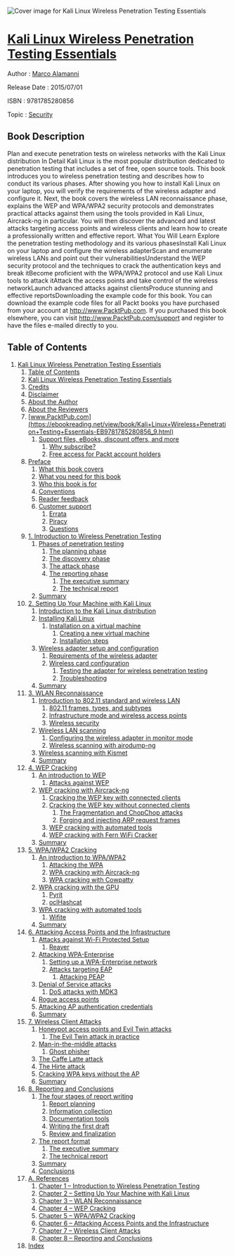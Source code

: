 ![Cover image for Kali Linux Wireless Penetration Testing Essentials](https://imgdetail.ebookreading.net/cover/cover/security/EB9781785280856.jpg)

[Kali Linux Wireless Penetration Testing Essentials](https://ebookreading.net/view/book/Kali+Linux+Wireless+Penetration+Testing+Essentials-EB9781785280856_1.html "Kali Linux Wireless Penetration Testing Essentials")
====================================================================================================================

Author : [Marco Alamanni](https://ebookreading.net/search/author/Marco+Alamanni)

Release Date : 2015/07/01

ISBN : 9781785280856

Topic : [Security](https://ebookreading.net/search/category/security)

Book Description
-----------------

Plan and execute penetration tests on wireless networks with the Kali Linux distribution
In Detail
Kali Linux is the most popular distribution dedicated to penetration testing that includes a set of free, open source tools.
This book introduces you to wireless penetration testing and describes how to conduct its various phases. After showing you how to install Kali Linux on your laptop, you will verify the requirements of the wireless adapter and configure it. Next, the book covers the wireless LAN reconnaissance phase, explains the WEP and WPA/WPA2 security protocols and demonstrates practical attacks against them using the tools provided in Kali Linux, Aircrack-ng in particular. You will then discover the advanced and latest attacks targeting access points and wireless clients and learn how to create a professionally written and effective report.
What You Will Learn
Explore the penetration testing methodology and its various phasesInstall Kali Linux on your laptop and configure the wireless adapterScan and enumerate wireless LANs and point out their vulnerabilitiesUnderstand the WEP security protocol and the techniques to crack the authentication keys and break itBecome proficient with the WPA/WPA2 protocol and use Kali Linux tools to attack itAttack the access points and take control of the wireless networkLaunch advanced attacks against clientsProduce stunning and effective reportsDownloading the example code for this book. You can download the example code files for all Packt books you have purchased from your account at http://www.PacktPub.com. If you purchased this book elsewhere, you can visit http://www.PacktPub.com/support and register to have the files e-mailed directly to you.
              
Table of Contents
-----------------

1. [Kali Linux Wireless Penetration Testing Essentials](https://ebookreading.net/view/book/Kali+Linux+Wireless+Penetration+Testing+Essentials-EB9781785280856_3.html)
    1. [Table of Contents](https://ebookreading.net/view/book/Kali+Linux+Wireless+Penetration+Testing+Essentials-EB9781785280856_2.html)
    1. [Kali Linux Wireless Penetration Testing Essentials](https://ebookreading.net/view/book/Kali+Linux+Wireless+Penetration+Testing+Essentials-EB9781785280856_4.html)
    1. [Credits](https://ebookreading.net/view/book/Kali+Linux+Wireless+Penetration+Testing+Essentials-EB9781785280856_5.html)
    1. [Disclaimer](https://ebookreading.net/view/book/Kali+Linux+Wireless+Penetration+Testing+Essentials-EB9781785280856_6.html)
    1. [About the Author](https://ebookreading.net/view/book/Kali+Linux+Wireless+Penetration+Testing+Essentials-EB9781785280856_7.html)
    1. [About the Reviewers](https://ebookreading.net/view/book/Kali+Linux+Wireless+Penetration+Testing+Essentials-EB9781785280856_8.html)
    1. [www.PacktPub.com](https://ebookreading.net/view/book/Kali+Linux+Wireless+Penetration+Testing+Essentials-EB9781785280856_9.html)
        1. [Support files, eBooks, discount offers, and more](https://ebookreading.net/view/book/Kali+Linux+Wireless+Penetration+Testing+Essentials-EB9781785280856_9.html#ch00lvl1sec01)
            1. [Why subscribe?](https://ebookreading.net/view/book/Kali+Linux+Wireless+Penetration+Testing+Essentials-EB9781785280856_9.html#ch00lvl2sec01)
            1. [Free access for Packt account holders](https://ebookreading.net/view/book/Kali+Linux+Wireless+Penetration+Testing+Essentials-EB9781785280856_9.html#ch00lvl2sec02)
    1. [Preface](https://ebookreading.net/view/book/Kali+Linux+Wireless+Penetration+Testing+Essentials-EB9781785280856_10.html)
        1. [What this book covers](https://ebookreading.net/view/book/Kali+Linux+Wireless+Penetration+Testing+Essentials-EB9781785280856_10.html#ch00lvl1sec02)
        1. [What you need for this book](https://ebookreading.net/view/book/Kali+Linux+Wireless+Penetration+Testing+Essentials-EB9781785280856_11.html)
        1. [Who this book is for](https://ebookreading.net/view/book/Kali+Linux+Wireless+Penetration+Testing+Essentials-EB9781785280856_12.html)
        1. [Conventions](https://ebookreading.net/view/book/Kali+Linux+Wireless+Penetration+Testing+Essentials-EB9781785280856_13.html)
        1. [Reader feedback](https://ebookreading.net/view/book/Kali+Linux+Wireless+Penetration+Testing+Essentials-EB9781785280856_14.html)
        1. [Customer support](https://ebookreading.net/view/book/Kali+Linux+Wireless+Penetration+Testing+Essentials-EB9781785280856_15.html)
            1. [Errata](https://ebookreading.net/view/book/Kali+Linux+Wireless+Penetration+Testing+Essentials-EB9781785280856_15.html#ch00lvl2sec03)
            1. [Piracy](https://ebookreading.net/view/book/Kali+Linux+Wireless+Penetration+Testing+Essentials-EB9781785280856_15.html#ch00lvl2sec04)
            1. [Questions](https://ebookreading.net/view/book/Kali+Linux+Wireless+Penetration+Testing+Essentials-EB9781785280856_15.html#ch00lvl2sec05)
    1. [1. Introduction to Wireless Penetration Testing](https://ebookreading.net/view/book/Kali+Linux+Wireless+Penetration+Testing+Essentials-EB9781785280856_16.html)
        1. [Phases of penetration testing](https://ebookreading.net/view/book/Kali+Linux+Wireless+Penetration+Testing+Essentials-EB9781785280856_16.html#ch01lvl1sec08)
            1. [The planning phase](https://ebookreading.net/view/book/Kali+Linux+Wireless+Penetration+Testing+Essentials-EB9781785280856_16.html#ch01lvl2sec06)
            1. [The discovery phase](https://ebookreading.net/view/book/Kali+Linux+Wireless+Penetration+Testing+Essentials-EB9781785280856_16.html#ch01lvl2sec07)
            1. [The attack phase](https://ebookreading.net/view/book/Kali+Linux+Wireless+Penetration+Testing+Essentials-EB9781785280856_16.html#ch01lvl2sec08)
            1. [The reporting phase](https://ebookreading.net/view/book/Kali+Linux+Wireless+Penetration+Testing+Essentials-EB9781785280856_16.html#ch01lvl2sec09)
                1. [The executive summary](https://ebookreading.net/view/book/Kali+Linux+Wireless+Penetration+Testing+Essentials-EB9781785280856_16.html#ch01lvl3sec01)
                1. [The technical report](https://ebookreading.net/view/book/Kali+Linux+Wireless+Penetration+Testing+Essentials-EB9781785280856_16.html#ch01lvl3sec02)
        1. [Summary](https://ebookreading.net/view/book/Kali+Linux+Wireless+Penetration+Testing+Essentials-EB9781785280856_17.html)
    1. [2. Setting Up Your Machine with Kali Linux](https://ebookreading.net/view/book/Kali+Linux+Wireless+Penetration+Testing+Essentials-EB9781785280856_18.html)
        1. [Introduction to the Kali Linux distribution](https://ebookreading.net/view/book/Kali+Linux+Wireless+Penetration+Testing+Essentials-EB9781785280856_18.html#ch02lvl1sec10)
        1. [Installing Kali Linux](https://ebookreading.net/view/book/Kali+Linux+Wireless+Penetration+Testing+Essentials-EB9781785280856_19.html)
            1. [Installation on a virtual machine](https://ebookreading.net/view/book/Kali+Linux+Wireless+Penetration+Testing+Essentials-EB9781785280856_19.html#ch02lvl2sec10)
                1. [Creating a new virtual machine](https://ebookreading.net/view/book/Kali+Linux+Wireless+Penetration+Testing+Essentials-EB9781785280856_19.html#ch02lvl3sec03)
                1. [Installation steps](https://ebookreading.net/view/book/Kali+Linux+Wireless+Penetration+Testing+Essentials-EB9781785280856_19.html#ch02lvl3sec04)
        1. [Wireless adapter setup and configuration](https://ebookreading.net/view/book/Kali+Linux+Wireless+Penetration+Testing+Essentials-EB9781785280856_20.html)
            1. [Requirements of the wireless adapter](https://ebookreading.net/view/book/Kali+Linux+Wireless+Penetration+Testing+Essentials-EB9781785280856_20.html#ch02lvl2sec11)
            1. [Wireless card configuration](https://ebookreading.net/view/book/Kali+Linux+Wireless+Penetration+Testing+Essentials-EB9781785280856_20.html#ch02lvl2sec12)
                1. [Testing the adapter for wireless penetration testing](https://ebookreading.net/view/book/Kali+Linux+Wireless+Penetration+Testing+Essentials-EB9781785280856_20.html#ch02lvl3sec05)
                1. [Troubleshooting](https://ebookreading.net/view/book/Kali+Linux+Wireless+Penetration+Testing+Essentials-EB9781785280856_20.html#ch02lvl3sec06)
        1. [Summary](https://ebookreading.net/view/book/Kali+Linux+Wireless+Penetration+Testing+Essentials-EB9781785280856_21.html)
    1. [3. WLAN Reconnaissance](https://ebookreading.net/view/book/Kali+Linux+Wireless+Penetration+Testing+Essentials-EB9781785280856_22.html)
        1. [Introduction to 802.11 standard and wireless LAN](https://ebookreading.net/view/book/Kali+Linux+Wireless+Penetration+Testing+Essentials-EB9781785280856_22.html#ch03lvl1sec14)
            1. [802.11 frames, types, and subtypes](https://ebookreading.net/view/book/Kali+Linux+Wireless+Penetration+Testing+Essentials-EB9781785280856_22.html#ch03lvl2sec13)
            1. [Infrastructure mode and wireless access points](https://ebookreading.net/view/book/Kali+Linux+Wireless+Penetration+Testing+Essentials-EB9781785280856_22.html#ch03lvl2sec14)
            1. [Wireless security](https://ebookreading.net/view/book/Kali+Linux+Wireless+Penetration+Testing+Essentials-EB9781785280856_22.html#ch03lvl2sec15)
        1. [Wireless LAN scanning](https://ebookreading.net/view/book/Kali+Linux+Wireless+Penetration+Testing+Essentials-EB9781785280856_23.html)
            1. [Configuring the wireless adapter in monitor mode](https://ebookreading.net/view/book/Kali+Linux+Wireless+Penetration+Testing+Essentials-EB9781785280856_23.html#ch03lvl2sec16)
            1. [Wireless scanning with airodump-ng](https://ebookreading.net/view/book/Kali+Linux+Wireless+Penetration+Testing+Essentials-EB9781785280856_23.html#ch03lvl2sec17)
        1. [Wireless scanning with Kismet](https://ebookreading.net/view/book/Kali+Linux+Wireless+Penetration+Testing+Essentials-EB9781785280856_24.html)
        1. [Summary](https://ebookreading.net/view/book/Kali+Linux+Wireless+Penetration+Testing+Essentials-EB9781785280856_25.html)
    1. [4. WEP Cracking](https://ebookreading.net/view/book/Kali+Linux+Wireless+Penetration+Testing+Essentials-EB9781785280856_26.html)
        1. [An introduction to WEP](https://ebookreading.net/view/book/Kali+Linux+Wireless+Penetration+Testing+Essentials-EB9781785280856_26.html#ch04lvl1sec18)
            1. [Attacks against WEP](https://ebookreading.net/view/book/Kali+Linux+Wireless+Penetration+Testing+Essentials-EB9781785280856_26.html#ch04lvl2sec18)
        1. [WEP cracking with Aircrack-ng](https://ebookreading.net/view/book/Kali+Linux+Wireless+Penetration+Testing+Essentials-EB9781785280856_28.html)
            1. [Cracking the WEP key with connected clients](https://ebookreading.net/view/book/Kali+Linux+Wireless+Penetration+Testing+Essentials-EB9781785280856_28.html#ch04lvl2sec19)
            1. [Cracking the WEP key without connected clients](https://ebookreading.net/view/book/Kali+Linux+Wireless+Penetration+Testing+Essentials-EB9781785280856_28.html#ch04lvl2sec20)
                1. [The Fragmentation and ChopChop attacks](https://ebookreading.net/view/book/Kali+Linux+Wireless+Penetration+Testing+Essentials-EB9781785280856_28.html#ch04lvl3sec07)
                1. [Forging and injecting ARP request frames](https://ebookreading.net/view/book/Kali+Linux+Wireless+Penetration+Testing+Essentials-EB9781785280856_28.html#ch04lvl3sec08)
            1. [WEP cracking with automated tools](https://ebookreading.net/view/book/Kali+Linux+Wireless+Penetration+Testing+Essentials-EB9781785280856_28.html#ch04lvl2sec21)
            1. [WEP cracking with Fern WiFi Cracker](https://ebookreading.net/view/book/Kali+Linux+Wireless+Penetration+Testing+Essentials-EB9781785280856_28.html#ch04lvl2sec22)
        1. [Summary](https://ebookreading.net/view/book/Kali+Linux+Wireless+Penetration+Testing+Essentials-EB9781785280856_0.html)
    1. [5. WPA/WPA2 Cracking](https://ebookreading.net/view/book/Kali+Linux+Wireless+Penetration+Testing+Essentials-EB9781785280856_29.html)
        1. [An introduction to WPA/WPA2](https://ebookreading.net/view/book/Kali+Linux+Wireless+Penetration+Testing+Essentials-EB9781785280856_29.html#ch05lvl1sec21)
            1. [Attacking the WPA](https://ebookreading.net/view/book/Kali+Linux+Wireless+Penetration+Testing+Essentials-EB9781785280856_29.html#ch05lvl2sec23)
            1. [WPA cracking with Aircrack-ng](https://ebookreading.net/view/book/Kali+Linux+Wireless+Penetration+Testing+Essentials-EB9781785280856_29.html#ch05lvl2sec24)
            1. [WPA cracking with Cowpatty](https://ebookreading.net/view/book/Kali+Linux+Wireless+Penetration+Testing+Essentials-EB9781785280856_29.html#ch05lvl2sec25)
        1. [WPA cracking with the GPU](https://ebookreading.net/view/book/Kali+Linux+Wireless+Penetration+Testing+Essentials-EB9781785280856_30.html)
            1. [Pyrit](https://ebookreading.net/view/book/Kali+Linux+Wireless+Penetration+Testing+Essentials-EB9781785280856_30.html#ch05lvl2sec26)
            1. [oclHashcat](https://ebookreading.net/view/book/Kali+Linux+Wireless+Penetration+Testing+Essentials-EB9781785280856_30.html#ch05lvl2sec27)
        1. [WPA cracking with automated tools](https://ebookreading.net/view/book/Kali+Linux+Wireless+Penetration+Testing+Essentials-EB9781785280856_31.html)
            1. [Wifite](https://ebookreading.net/view/book/Kali+Linux+Wireless+Penetration+Testing+Essentials-EB9781785280856_31.html#ch05lvl2sec28)
        1. [Summary](https://ebookreading.net/view/book/Kali+Linux+Wireless+Penetration+Testing+Essentials-EB9781785280856_32.html)
    1. [6. Attacking Access Points and the Infrastructure](https://ebookreading.net/view/book/Kali+Linux+Wireless+Penetration+Testing+Essentials-EB9781785280856_33.html)
        1. [Attacks against Wi-Fi Protected Setup](https://ebookreading.net/view/book/Kali+Linux+Wireless+Penetration+Testing+Essentials-EB9781785280856_33.html#ch06lvl1sec25)
            1. [Reaver](https://ebookreading.net/view/book/Kali+Linux+Wireless+Penetration+Testing+Essentials-EB9781785280856_33.html#ch06lvl2sec29)
        1. [Attacking WPA-Enterprise](https://ebookreading.net/view/book/Kali+Linux+Wireless+Penetration+Testing+Essentials-EB9781785280856_34.html)
            1. [Setting up a WPA-Enterprise network](https://ebookreading.net/view/book/Kali+Linux+Wireless+Penetration+Testing+Essentials-EB9781785280856_34.html#ch06lvl2sec30)
            1. [Attacks targeting EAP](https://ebookreading.net/view/book/Kali+Linux+Wireless+Penetration+Testing+Essentials-EB9781785280856_34.html#ch06lvl2sec31)
                1. [Attacking PEAP](https://ebookreading.net/view/book/Kali+Linux+Wireless+Penetration+Testing+Essentials-EB9781785280856_34.html#ch06lvl3sec09)
        1. [Denial of Service attacks](https://ebookreading.net/view/book/Kali+Linux+Wireless+Penetration+Testing+Essentials-EB9781785280856_35.html)
            1. [DoS attacks with MDK3](https://ebookreading.net/view/book/Kali+Linux+Wireless+Penetration+Testing+Essentials-EB9781785280856_35.html#ch06lvl2sec32)
        1. [Rogue access points](https://ebookreading.net/view/book/Kali+Linux+Wireless+Penetration+Testing+Essentials-EB9781785280856_36.html)
        1. [Attacking AP authentication credentials](https://ebookreading.net/view/book/Kali+Linux+Wireless+Penetration+Testing+Essentials-EB9781785280856_37.html)
        1. [Summary](https://ebookreading.net/view/book/Kali+Linux+Wireless+Penetration+Testing+Essentials-EB9781785280856_38.html)
    1. [7. Wireless Client Attacks](https://ebookreading.net/view/book/Kali+Linux+Wireless+Penetration+Testing+Essentials-EB9781785280856_40.html)
        1. [Honeypot access points and Evil Twin attacks](https://ebookreading.net/view/book/Kali+Linux+Wireless+Penetration+Testing+Essentials-EB9781785280856_40.html#ch07lvl1sec31)
            1. [The Evil Twin attack in practice](https://ebookreading.net/view/book/Kali+Linux+Wireless+Penetration+Testing+Essentials-EB9781785280856_40.html#ch07lvl2sec33)
        1. [Man-in-the-middle attacks](https://ebookreading.net/view/book/Kali+Linux+Wireless+Penetration+Testing+Essentials-EB9781785280856_41.html)
            1. [Ghost phisher](https://ebookreading.net/view/book/Kali+Linux+Wireless+Penetration+Testing+Essentials-EB9781785280856_41.html#ch07lvl2sec34)
        1. [The Caffe Latte attack](https://ebookreading.net/view/book/Kali+Linux+Wireless+Penetration+Testing+Essentials-EB9781785280856_0.html)
        1. [The Hirte attack](https://ebookreading.net/view/book/Kali+Linux+Wireless+Penetration+Testing+Essentials-EB9781785280856_43.html)
        1. [Cracking WPA keys without the AP](https://ebookreading.net/view/book/Kali+Linux+Wireless+Penetration+Testing+Essentials-EB9781785280856_44.html)
        1. [Summary](https://ebookreading.net/view/book/Kali+Linux+Wireless+Penetration+Testing+Essentials-EB9781785280856_45.html)
    1. [8. Reporting and Conclusions](https://ebookreading.net/view/book/Kali+Linux+Wireless+Penetration+Testing+Essentials-EB9781785280856_46.html)
        1. [The four stages of report writing](https://ebookreading.net/view/book/Kali+Linux+Wireless+Penetration+Testing+Essentials-EB9781785280856_46.html#ch08lvl1sec37)
            1. [Report planning](https://ebookreading.net/view/book/Kali+Linux+Wireless+Penetration+Testing+Essentials-EB9781785280856_46.html#ch08lvl2sec35)
            1. [Information collection](https://ebookreading.net/view/book/Kali+Linux+Wireless+Penetration+Testing+Essentials-EB9781785280856_46.html#ch08lvl2sec36)
            1. [Documentation tools](https://ebookreading.net/view/book/Kali+Linux+Wireless+Penetration+Testing+Essentials-EB9781785280856_46.html#ch08lvl2sec37)
            1. [Writing the first draft](https://ebookreading.net/view/book/Kali+Linux+Wireless+Penetration+Testing+Essentials-EB9781785280856_46.html#ch08lvl2sec38)
            1. [Review and finalization](https://ebookreading.net/view/book/Kali+Linux+Wireless+Penetration+Testing+Essentials-EB9781785280856_46.html#ch08lvl2sec39)
        1. [The report format](https://ebookreading.net/view/book/Kali+Linux+Wireless+Penetration+Testing+Essentials-EB9781785280856_0.html)
            1. [The executive summary](https://ebookreading.net/view/book/Kali+Linux+Wireless+Penetration+Testing+Essentials-EB9781785280856_0.html#ch08lvl2sec40)
            1. [The technical report](https://ebookreading.net/view/book/Kali+Linux+Wireless+Penetration+Testing+Essentials-EB9781785280856_0.html#ch08lvl2sec41)
        1. [Summary](https://ebookreading.net/view/book/Kali+Linux+Wireless+Penetration+Testing+Essentials-EB9781785280856_47.html)
        1. [Conclusions](https://ebookreading.net/view/book/Kali+Linux+Wireless+Penetration+Testing+Essentials-EB9781785280856_48.html)
    1. [A. References](https://ebookreading.net/view/book/Kali+Linux+Wireless+Penetration+Testing+Essentials-EB9781785280856_49.html)
        1. [Chapter 1 – Introduction to Wireless Penetration Testing](https://ebookreading.net/view/book/Kali+Linux+Wireless+Penetration+Testing+Essentials-EB9781785280856_49.html#ch08lvl1sec41)
        1. [Chapter 2 – Setting Up Your Machine with Kali Linux](https://ebookreading.net/view/book/Kali+Linux+Wireless+Penetration+Testing+Essentials-EB9781785280856_50.html)
        1. [Chapter 3 – WLAN Reconnaissance](https://ebookreading.net/view/book/Kali+Linux+Wireless+Penetration+Testing+Essentials-EB9781785280856_51.html)
        1. [Chapter 4 – WEP Cracking](https://ebookreading.net/view/book/Kali+Linux+Wireless+Penetration+Testing+Essentials-EB9781785280856_52.html)
        1. [Chapter 5 – WPA/WPA2 Cracking](https://ebookreading.net/view/book/Kali+Linux+Wireless+Penetration+Testing+Essentials-EB9781785280856_53.html)
        1. [Chapter 6 – Attacking Access Points and the Infrastructure](https://ebookreading.net/view/book/Kali+Linux+Wireless+Penetration+Testing+Essentials-EB9781785280856_54.html)
        1. [Chapter 7 – Wireless Client Attacks](https://ebookreading.net/view/book/Kali+Linux+Wireless+Penetration+Testing+Essentials-EB9781785280856_55.html)
        1. [Chapter 8 – Reporting and Conclusions](https://ebookreading.net/view/book/Kali+Linux+Wireless+Penetration+Testing+Essentials-EB9781785280856_56.html)
    1. [Index](https://ebookreading.net/view/book/Kali+Linux+Wireless+Penetration+Testing+Essentials-EB9781785280856_57.html)
